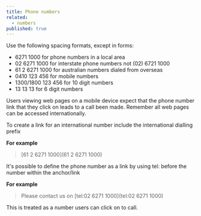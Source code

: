 ```yaml
---
title: Phone numbers
related: 
  - numbers
published: true
---
```


Use the following spacing formats, except in forms:

- 6271 1000 for phone numbers in a local area
- 02 6271 1000 for interstate phone numbers not (02) 6721 1000 
- 61 2 6271 1000 for australian numbers dialed from overseas
- 0410 123 456 for mobile numbers
- 1300/1800 123 456 for 10 digit numbers
- 13 13 13 for 6 digit numbers

Users viewing web pages on a mobile device expect that the phone number link that they click on leads to a call been made. Remember all web pages can be accessed internationally.

To create a link for an international number include the international dialling prefix

**For example**

> [61 2 6271 1000](61 2 6271 1000)

It's possible to define the phone number as a link by using tel: before the number within the anchor/link

**For example**

> Please contact us on [tel:02 6271 1000](tel:02 6271 1000)

This is treated as a number users can click on to call.
